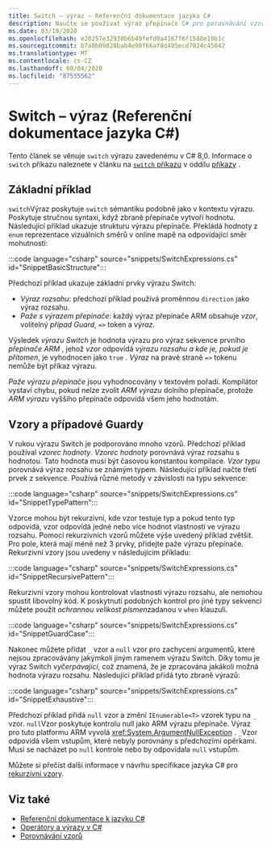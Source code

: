 ```yaml
---
title: Switch – výraz – Referenční dokumentace jazyka C#
description: Naučte se používat výraz přepínače C# pro porovnávání vzorů a jiné introspekce dat.
ms.date: 03/19/2020
ms.openlocfilehash: e20257e32938b6b49fefd0a4167f6f1588e19b1c
ms.sourcegitcommit: b7a8b09828bab4e90f66af8d495ecd7024c45042
ms.translationtype: MT
ms.contentlocale: cs-CZ
ms.lasthandoff: 08/04/2020
ms.locfileid: "87555562"
---
```

# <a name="switch-expression-c-reference"></a>Switch – výraz (Referenční dokumentace jazyka C#)

Tento článek se věnuje `switch` výrazu zavedenému v C# 8,0. Informace o `switch` příkazu naleznete v článku na [ `switch` příkazu](../keywords/switch.md) v oddílu [příkazy](../keywords/index.md) .

## <a name="basic-example"></a>Základní příklad

`switch`Výraz poskytuje `switch` sémantiku podobně jako v kontextu výrazu. Poskytuje stručnou syntaxi, když zbraně přepínače vytvoří hodnotu. Následující příklad ukazuje strukturu výrazu přepínače. Překládá hodnoty z `enum` reprezentace vizuálních směrů v online mapě na odpovídající směr mohutnosti:

:::code language="csharp" source="snippets/SwitchExpressions.cs" id="SnippetBasicStructure":::

Předchozí příklad ukazuje základní prvky výrazu Switch:

- *Výraz rozsahu*: předchozí příklad používá proměnnou `direction` jako výraz rozsahu.
- *Paže s výrazem přepínače*: každý výraz přepínače ARM obsahuje *vzor*, volitelný *případ Guard*, `=>` token a *výraz*.

Výsledek *výrazu Switch* je hodnota výrazu pro výraz sekvence prvního *přepínače ARM* , jehož *vzor* odpovídá *výrazu rozsahu* *a kde je, pokud je přítomen*, je vyhodnocen jako `true` . *Výraz* na pravé straně `=>` tokenu nemůže být příkaz výrazu.

*Paže výrazu přepínače* jsou vyhodnocovány v textovém pořadí. Kompilátor vystaví chybu, pokud nelze zvolit *ARM výrazu* dolního přepínače, protože *ARM výrazu* vyššího přepínače odpovídá všem jeho hodnotám.

## <a name="patterns-and-case-guards"></a>Vzory a případové Guardy

V rukou výrazu Switch je podporováno mnoho vzorů. Předchozí příklad používal *vzorec hodnoty*. *Vzorec hodnoty* porovnává výraz rozsahu s hodnotou. Tato hodnota musí být časovou konstantou kompilace. *Vzor typu* porovnává výraz rozsahu se známým typem. Následující příklad načte třetí prvek z sekvence. Používá různé metody v závislosti na typu sekvence:

:::code language="csharp" source="snippets/SwitchExpressions.cs" id="SnippetTypePattern":::

Vzorce mohou být rekurzivní, kde vzor testuje typ a pokud tento typ odpovídá, vzor odpovídá jedné nebo více hodnot vlastností ve výrazu rozsahu. Pomocí rekurzivních vzorů můžete výše uvedený příklad zvětšit. Pro pole, která mají méně než 3 prvky, přidejte paže výrazu přepínače. Rekurzivní vzory jsou uvedeny v následujícím příkladu:

:::code language="csharp" source="snippets/SwitchExpressions.cs" id="SnippetRecursivePattern":::

Rekurzivní vzory mohou kontrolovat vlastnosti výrazu rozsahu, ale nemohou spustit libovolný kód. K poskytnutí podobných kontrol pro jiné typy sekvencí můžete použít *ochrannou velikost písmen*zadanou v `when` klauzuli.

:::code language="csharp" source="snippets/SwitchExpressions.cs" id="SnippetGuardCase":::

Nakonec můžete přidat `_` vzor a `null` vzor pro zachycení argumentů, které nejsou zpracovávány jakýmkoli jiným ramenem výrazu Switch. Díky tomu je výraz Switch *vyčerpávající*, což znamená, že je zpracována jakákoli možná hodnota výrazu rozsahu. Následující příklad přidá tyto zbraně výrazů:

:::code language="csharp" source="snippets/SwitchExpressions.cs" id="SnippetExhaustive":::

Předchozí příklad přidá `null` vzor a změní `IEnumerable<T>` vzorek typu na `_` vzor. `null`Vzor poskytuje kontrolu null jako ARM výrazu přepínače. Výraz pro tuto platformu ARM vyvolá <xref:System.ArgumentNullException> . `_`Vzor odpovídá všem vstupům, které nebyly porovnány s předchozími opěrkami. Musí se nacházet po `null` kontrole nebo by odpovídala `null` vstupům.

Můžete si přečíst další informace v návrhu specifikace jazyka C# pro [rekurzivní vzory](~/_csharplang/proposals/csharp-8.0/patterns.md#switch-expression).

## <a name="see-also"></a>Viz také

- [Referenční dokumentace k jazyku C#](../index.md)
- [Operátory a výrazy v C#](index.md)
- [Porovnávání vzorů](../../pattern-matching.md)
